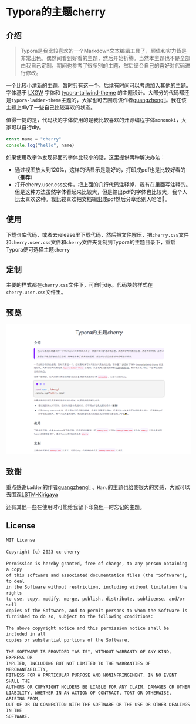 # Typora的主题cherry

## 介绍

> Typora是我比较喜欢的一个Markdown文本编辑工具了，颜值和实力皆是非常出色。偶然间看到好看的主题，然后开始折腾。当然本主题也不是全部由我自己定制，期间也参考了很多别的主题，然后结合自己的喜好对代码进行修改。

一个比较小清新的主题，暂时只有这一个，后续有时间可以考虑加入其他的主题。字体基于 [LXGW](https://github.com/lxgw/LxgwWenKai) 字体和 [typora-tailwind-theme](https://github.com/andredelft/typora-tailwind-theme) 的主题设计。大部分的代码都还是`typora-ladder-theme`主题的，大家也可去围观该作者[guangzhengli](https://github.com/guangzhengli/typora-ladder-theme)。我在该主题上diy了一些自己比较喜欢的状态。

值得一提的是，代码块的字体使用的是我比较喜欢的开源编程字体`mononoki`，大家可以自行diy。

```javascript
const name = "cherry"
console.log("hello", name)
```

如果使用改字体发现界面的字体比较小的话，这里提供两种解决办法：

+ 通过视图放大到120%，这样的话显示是刚好的，打印成pdf也是比较好看的（**推荐**）
+ 打开cherry.user.css文件，把上面的几行代码注释掉，我有在里面写注释的。但是这种方法虽然字体看起来比较大，但是输出pdf的字体也比较大，我个人比太喜欢这种。我比较喜欢把文档输出成pdf然后分享给别人哈哈🎉。

## 使用

下载仓库代码，或者去release里下载代码，然后把文件解压，把`cherry.css`文件和`cherry.user.css`文件和`cherry`文件夹复制到Typora的主题目录下，重启Typora便可选择主题`cherry` 

## 定制

主要的样式都在`cherry.css`文件下，可自行diy。代码块的样式在`cherry.user.css`文件里。

## 预览

![1678716019467](assets/1678716019467.png)

## 致谢

重点感谢`Ladder`的作者[guangzhengli](https://github.com/guangzhengli) 、`Haru`的主题也给我很大的灵感，大家可以去围观[LSTM-Kirigaya](https://github.com/LSTM-Kirigaya/typora-haru-theme) 

还有其他一些在使用时可能给我留下印象但一时忘记的主题。

## License

```text
MIT License

Copyright (c) 2023 cc-cherry

Permission is hereby granted, free of charge, to any person obtaining a copy
of this software and associated documentation files (the "Software"), to deal
in the Software without restriction, including without limitation the rights
to use, copy, modify, merge, publish, distribute, sublicense, and/or sell
copies of the Software, and to permit persons to whom the Software is
furnished to do so, subject to the following conditions:

The above copyright notice and this permission notice shall be included in all
copies or substantial portions of the Software.

THE SOFTWARE IS PROVIDED "AS IS", WITHOUT WARRANTY OF ANY KIND, EXPRESS OR
IMPLIED, INCLUDING BUT NOT LIMITED TO THE WARRANTIES OF MERCHANTABILITY,
FITNESS FOR A PARTICULAR PURPOSE AND NONINFRINGEMENT. IN NO EVENT SHALL THE
AUTHORS OR COPYRIGHT HOLDERS BE LIABLE FOR ANY CLAIM, DAMAGES OR OTHER
LIABILITY, WHETHER IN AN ACTION OF CONTRACT, TORT OR OTHERWISE, ARISING FROM,
OUT OF OR IN CONNECTION WITH THE SOFTWARE OR THE USE OR OTHER DEALINGS IN THE
SOFTWARE.
```

